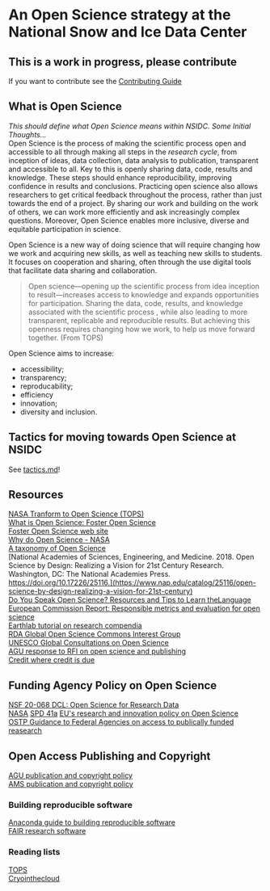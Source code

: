 # An Open Science strategy at the National Snow and Ice Data Center

## This is a work in progress, please contribute

If you want to contribute see the [Contributing Guide](contributor_guide.md)

## What is Open Science

_This should define what Open Science means within NSIDC.  Some Initial Thoughts..._  
Open Science is the process of making the scientific process open and accessible to all through making all steps in the _research cycle_, from inception of ideas, data collection, data analysis to publication, transparent and accessible to all.  Key to this is openly sharing data, code, results and knowledge.  These steps should enhance reproducibility, improving confidence in results and conclusions.  Practicing open science also allows researchers to get critical feedback throughout the process, rather than just towards the end of a project. By sharing our work and building on the work of others, we can work more efficiently and ask increasingly complex questions.  Moreover, Open Science enables more inclusive, diverse and equitable participation in science.

Open Science is a new way of doing science that will require changing how we work and acquiring new skills, as well as teaching new skills to students.  It focuses on cooperation and sharing, often through the use digital tools that facilitate data sharing and collaboration.  

>Open science—opening up the scientific process from idea inception to result—increases access to knowledge and expands opportunities for participation. Sharing the data, code, results, and knowledge associated with the scientific process , while also leading to more transparent, replicable and reproducible results. But achieving this openness requires changing how we work, to help us move forward together.
(From TOPS)

Open Science aims to increase:
- accessibility;
- transparency;
- reproducability;
- efficiency
- innovation;
- diversity and inclusion.

## Tactics for moving towards Open Science at NSIDC

See [tactics.md](./tactics.md)!

## Resources
[NASA Tranform to Open Science (TOPS)](https://science.nasa.gov/open-science/transform-to-open-science)  
[What is Open Science: Foster Open Science](https://www.fosteropenscience.eu/content/what-open-science-introduction)  
[Foster Open Science web site](https://www.fosteropenscience.eu/)  
[Why do Open Science - NASA](https://science.nasa.gov/open-science/why-do-open-science)  
[A taxonomy of Open Science](https://figshare.com/articles/figure/Open_Science_Taxonomy/1508606/3)  
[National Academies of Sciences, Engineering, and Medicine. 2018. Open Science by Design: Realizing a Vision for 21st Century Research. Washington, DC: The National Academies Press. https://doi.org/10.17226/25116.](https://www.nap.edu/catalog/25116/open-science-by-design-realizing-a-vision-for-21st-century)  
[Do You Speak Open Science? Resources and Tips to Learn theLanguage](https://doi.org/10.7287/peerj.preprints.2689v1)  
[European Commission Report: Responsible metrics and evaluation for open science](https://openaccess.leidenuniv.nl/bitstream/handle/1887/58254/report.pdf)  
[Earthlab tutorial on research compendia](https://mbjoseph.github.io/intro-research-compendia/#1)  
[RDA Global Open Science Commons Interest Group](https://www.rd-alliance.org/groups/global-open-research-commons-ig)  
[UNESCO Global Consultations on Open Science](https://en.unesco.org/science-sustainable-future/open-science/consultation)  
[AGU response to RFI on open science and publishing](https://www.agu.org/-/media/Files/Share-and-Advocate-for-Science/Letters/2020-Letters/AGU_OSTP_RFI_Open_Access_Response_final.pdf)   
[Credit where credit is due](https://eos.org/opinions/credit-where-credit-is-due)

## Funding Agency Policy on Open Science
[NSF 20-068 DCL: Open Science for Research Data](https://www.nsf.gov/pubs/2020/nsf20068/nsf20068.jsp)  
[NASA](https://www.earthdata.nasa.gov/esds/open-science)
[SPD 41a](https://science.nasa.gov/science-red/s3fs-public/atoms/files/SMD-information-policy-SPD-41a.pdf)
[EU's research and innovation policy on Open Science](https://ec.europa.eu/research/openscience/)  
[OSTP Guidance to Federal Agencies on access to publically funded reasearch](https://www.whitehouse.gov/ostp/news-updates/2022/08/25/ostp-issues-guidance-to-make-federally-funded-research-freely-available-without-delay/)

## Open Access Publishing and Copyright
[AGU publication and copyright policy](https://www.agu.org/Publish-with-AGU/Publish/Author-Resources/Policies/Permission-policy)  
[AMS publication and copyright policy](https://www.ametsoc.org/ams/index.cfm/publications/ethical-guidelines-and-ams-policies/ams-copyright-policy/)  

### Building reproducible software
[Anaconda guide to building reproducible software](https://www.anaconda.com/blog/8-levels-of-reproducibility?utm_source=employee_advocacy&utm_medium=everyonesocial&utm_campaign=47705291-5dbc-48bb-be09-591561c39a30&es_id=86085a5408)  
[FAIR research software](https://www.rd-alliance.org/groups/fair-research-software-fair4rs-wg)  

### Reading lists
[TOPS](https://github.com/nasa/Transform-to-Open-Science/blob/main/Open_Science_Cookbook/reading_list.md)  
[Cryointhecloud](https://book.cryointhecloud.com/reference/open_science.html)  
